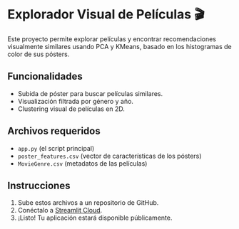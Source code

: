 # Explorador Visual de Películas 🎬

Este proyecto permite explorar películas y encontrar recomendaciones visualmente similares usando PCA y KMeans, basado en los histogramas de color de sus pósters.

## Funcionalidades

- Subida de póster para buscar películas similares.
- Visualización filtrada por género y año.
- Clustering visual de películas en 2D.

## Archivos requeridos

- `app.py` (el script principal)
- `poster_features.csv` (vector de características de los pósters)
- `MovieGenre.csv` (metadatos de las películas)

## Instrucciones

1. Sube estos archivos a un repositorio de GitHub.
2. Conéctalo a [Streamlit Cloud](https://streamlit.io/cloud).
3. ¡Listo! Tu aplicación estará disponible públicamente.

